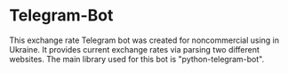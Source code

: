 # Telegram-Bot
This exchange rate Telegram bot was created for noncommercial using in Ukraine. It provides current exchange rates via parsing two different websites.
The main library used for this bot is "python-telegram-bot".
